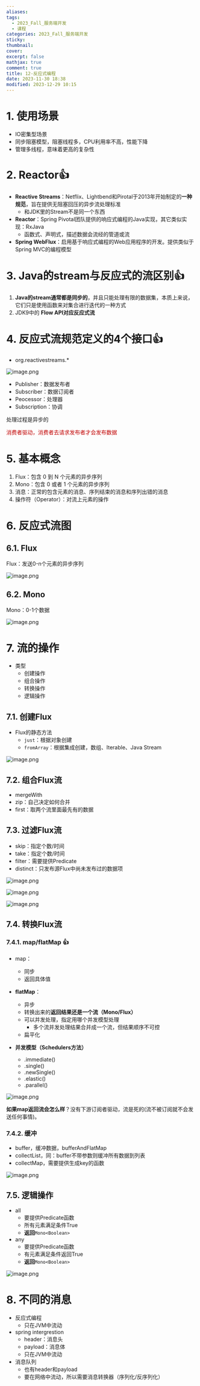 ```yaml
---
aliases: 
tags:
  - 2023_Fall_服务端开发
  - 课程
categories: 2023_Fall_服务端开发
sticky:
thumbnail:
cover: 
excerpt: false
mathjax: true
comment: true
title: 12-反应式编程
date: 2023-11-30 18:38
modified: 2023-12-29 10:15
---
```


# 1. 使用场景

- IO密集型场景
- 同步阻塞模型，阻塞线程多，CPU利用率不高，性能下降
- 管理多线程，意味着更高的复杂性

# 2. Reactor👍

- **Reactive Streams**：Netflix、Lightbend和Pirotal于2013年开始制定的**一种规范**，旨在提供无阻塞回压的异步流处理标准
	- 和JDK里的Stream不是同一个东西
- **Reactor**：Spring Pivotal团队提供的响应式编程的Java实现，其它类似实现：RxJava
	- 函数式、声明式，描述数据会流经的管道或流
- **Spring WebFlux**：启用基于响应式编程的Web应用程序的开发。提供类似于Spring MVC的编程模型

# 3. Java的stream与反应式的流区别👍

1. **Java的stream通常都是同步的**，并且只能处理有限的数据集，本质上来说，它们只是使用函数来对集合进行迭代的一种方式
2. JDK9中的 **Flow API对应反应式流**

# 4. 反应式流规范定义的4个接口👍

- org.reactivestreams.*

![image.png](https://chillcharlie-img.oss-cn-hangzhou.aliyuncs.com/image%2F2023%2F11%2F30%2F19-07-41-798ed044f2aa4ce418bbeb6519cfa668-20231130190741-06575a.png)

- Publisher：数据发布者
- Subscriber：数据订阅者
- Peocessor：处理器
- Subscription：协调

处理过程是异步的  

<font color="#c00000">消费者驱动，消费者去请求发布者才会发布数据</font>

# 5. 基本概念

1. Flux：包含 0 到 N 个元素的异步序列
2. Mono：包含 0 或者 1 个元素的异步序列
3. 消息：正常的包含元素的消息、序列结束的消息和序列出错的消息
4. 操作符（Operator）：对流上元素的操作

# 6. 反应式流图

## 6.1. Flux

Flux：发送0-n个元素的异步序列

![image.png](https://chillcharlie-img.oss-cn-hangzhou.aliyuncs.com/image%2F2023%2F11%2F30%2F19-50-28-2478db88115146681d4269a2e67204e8-20231130195028-f96d09.png)

## 6.2. Mono

Mono：0-1个数据

![image.png](https://chillcharlie-img.oss-cn-hangzhou.aliyuncs.com/image%2F2023%2F11%2F30%2F19-50-35-43b84d1bac8df3886bab7388fbc8422d-20231130195034-f55784.png)

# 7. 流的操作

- 类型
	- 创建操作
	- 组合操作
	- 转换操作 
	- 逻辑操作

## 7.1. 创建Flux

- Flux的静态方法
	- `just`：根据对象创建
	- `fromArray`：根据集成创建，数组、Iterable、Java Stream

![image.png](https://chillcharlie-img.oss-cn-hangzhou.aliyuncs.com/image%2F2023%2F11%2F30%2F20-19-30-099704152461e9b25bdbbf87419d26a9-20231130201930-4b546d.png)

## 7.2. 组合Flux流

- mergeWith
- zip：自己决定如何合并
- first：取两个流里面最先有的数据

## 7.3. 过滤Flux流

- skip：指定个数/时间
- take：指定个数/时间
- filter：需要提供Predicate
- distinct：只发布源Flux中尚未发布过的数据项

![image.png](https://chillcharlie-img.oss-cn-hangzhou.aliyuncs.com/image%2F2023%2F11%2F30%2F20-50-27-9624d81ea1b9b815676419eb53eb71a3-20231130205026-100752.png)

![image.png](https://chillcharlie-img.oss-cn-hangzhou.aliyuncs.com/image%2F2023%2F11%2F30%2F20-50-36-9648126cc6e148b104e4369205f43c63-20231130205035-0bc08f.png)

![image.png](https://chillcharlie-img.oss-cn-hangzhou.aliyuncs.com/image%2F2023%2F11%2F30%2F20-50-08-1dc3601d6deecab36c6e8e25231983b3-20231130205008-b20327.png)

## 7.4. 转换Flux流

### 7.4.1. map/flatMap 👍

- map：
	- 同步
	- 返回具体值
- **flatMap**：
	- 异步
	- 转换出来的**返回结果还是一个流（Mono/Flux）**
	- 可以并发处理，指定用哪个并发模型处理
		- 多个流并发处理结果合并成一个流，但结果顺序不可控
	- 扁平化

- **并发模型（Schedulers方法）**
	- .immediate()
	- .single()
	- .newSingle()
	- .elastic()
	- .parallel()

![image.png](https://chillcharlie-img.oss-cn-hangzhou.aliyuncs.com/image%2F2023%2F11%2F30%2F20-49-26-5285b7a6ede0772dea032de105737181-20231130204925-7ab7ac.png)

**如果map返回流会怎么样**？没有下游订阅者驱动，流是死的(流不被订阅就不会发送任何事情)。

### 7.4.2. 缓冲

- buffer，缓冲数据，bufferAndFlatMap
- collectList，同：buffer不带参数则缓冲所有数据到列表
- collectMap，需要提供生成key的函数

![image.png](https://chillcharlie-img.oss-cn-hangzhou.aliyuncs.com/image%2F2023%2F11%2F30%2F21-01-17-a2c87fea5eefda93fbc122c479c890d2-20231130210117-9de6d6.png)

## 7.5. 逻辑操作

- all
	- 要提供Predicate函数
	- 所有元素满足条件True
	- **返回**`Mono<Boolean>` 
- any
	- 要提供Predicate函数
	- 有元素满足条件返回True
	- **返回**`Mono<Boolean>`

![image.png](https://chillcharlie-img.oss-cn-hangzhou.aliyuncs.com/image%2F2023%2F11%2F30%2F21-19-03-bb543500e23441c4ac493e1c1cb9e6f4-20231130211902-2aeca5.png)

# 8. 不同的消息

- 反应式编程
	- 只在JVM中流动
- spring intergrestion
	- header：消息头
	- payload：消息体
	- 只在JVM中流动
- 消息队列
	- 也有header和payload
	- 要在网络中流动，所以需要消息转换器（序列化/反序列化）